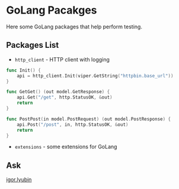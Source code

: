 # GoLang Pacakges

Here some GoLang packages that help perform testing.

## Packages List

* `http_client` - HTTP client with logging

```go
func Init() {
	api = http_client.Init(viper.GetString("httpbin.base_url"))
}

func GetGet() (out model.GetResponse) {
	api.Get("/get", http.StatusOK, &out)
	return
}

func PostPost(in model.PostRequest) (out model.PostResponse) {
	api.Post("/post", in, http.StatusOK, &out)
	return
}
```

* `extensions` - some extensions for GoLang

## Ask

[igor.lyubin](https://github.com/ilyubin)
